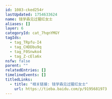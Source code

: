 ```yaml
---
id: 1083-cked254r
lastUpdated: 1754633624
name: 钱学森见过猩红女士
aliases: []
layer: 6
categoryId: cat_7hqnYMGY
tagIds:
  - tag_TRpfu-I4
  - tag_CHDDbu9q
  - tag_F0Snwko4
  - tag_Z-cEla6x
nsfw: false
parent: ""
relatedEntries: []
timelineEvents: []
titledLinks:
  - title: "相关链接: 钱学森见过猩红女士"
    url: https://tieba.baidu.com/p/9195681973
---
```


